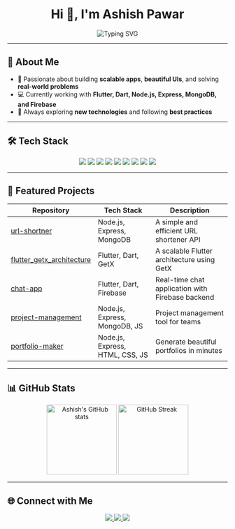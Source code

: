 <h1 align="center">Hi 👋, I'm Ashish Pawar</h1>
<p align="center">
  <img src="https://readme-typing-svg.demolab.com/?lines=Full-stack+Developer;Open+Source+Enthusiast;Always+Learning+New+Things&center=true&width=500&height=50" alt="Typing SVG" />
</p>

---

## 🌟 About Me
- 🚀 Passionate about building **scalable apps**, **beautiful UIs**, and solving **real-world problems**  
- 💻 Currently working with **Flutter, Dart, Node.js, Express, MongoDB, and Firebase**  
- 🧠 Always exploring **new technologies** and following **best practices**  

---

## 🛠️ Tech Stack  

<p align="center">
  <img src="https://img.shields.io/badge/-Dart-0175C2?logo=dart&logoColor=white" />
  <img src="https://img.shields.io/badge/-Flutter-02569B?logo=flutter&logoColor=white" />
  <img src="https://img.shields.io/badge/-JavaScript-F7DF1E?logo=javascript&logoColor=black" />
  <img src="https://img.shields.io/badge/-Node.js-339933?logo=node.js&logoColor=white" />
  <img src="https://img.shields.io/badge/-Express.js-000000?logo=express&logoColor=white" />
  <img src="https://img.shields.io/badge/-MongoDB-47A248?logo=mongodb&logoColor=white" />
  <img src="https://img.shields.io/badge/-Firebase-FFCA28?logo=firebase&logoColor=black" />
  <img src="https://img.shields.io/badge/-HTML5-E34F26?logo=html5&logoColor=white" />
  <img src="https://img.shields.io/badge/-CSS3-1572B6?logo=css3&logoColor=white" />
</p>

---

## 📂 Featured Projects  

| Repository                                                                 | Tech Stack                        | Description                                      |
|----------------------------------------------------------------------------|-----------------------------------|--------------------------------------------------|
| [url-shortner](https://github.com/Ashish6745/url-shortner)                 | Node.js, Express, MongoDB         | A simple and efficient URL shortener API         |
| [flutter_getx_architecture](https://github.com/Ashish6745/flutter_getx_architecture) | Flutter, Dart, GetX                | A scalable Flutter architecture using GetX       |
| [chat-app](https://github.com/Ashish6745/chat-app)                         | Flutter, Dart, Firebase           | Real-time chat application with Firebase backend |
| [project-management](https://github.com/Ashish6745/project-management)     | Node.js, Express, MongoDB, JS     | Project management tool for teams                |
| [portfolio-maker](https://github.com/Ashish6745/portfolio-maker)           | Node.js, Express, HTML, CSS, JS   | Generate beautiful portfolios in minutes         |

---

## 📊 GitHub Stats  

<p align="center">
  <img src="https://github-readme-stats.vercel.app/api?username=Ashish6745&show_icons=true&theme=tokyonight" alt="Ashish's GitHub stats" height="160"/>
  <img src="https://github-readme-streak-stats.herokuapp.com/?user=Ashish6745&theme=tokyonight" alt="GitHub Streak" height="160"/>
</p>

---

## 🌐 Connect with Me  

<p align="center">
  <a href="https://www.linkedin.com/in/ashish6745">
    <img src="https://img.shields.io/badge/-LinkedIn-0077B5?logo=linkedin&logoColor=white&style=for-the-badge" />
  </a>
  <a href="https://github.com/Ashish6745">
    <img src="https://img.shields.io/badge/-GitHub-181717?logo=github&logoColor=white&style=for-the-badge" />
  </a>
  <a href="https://your-portfolio-link.com">
    <img src="https://img.shields.io/badge/-Portfolio-FF5722?logo=Google-chrome&logoColor=white&style=for-the-badge" />
  </a>
</p>

